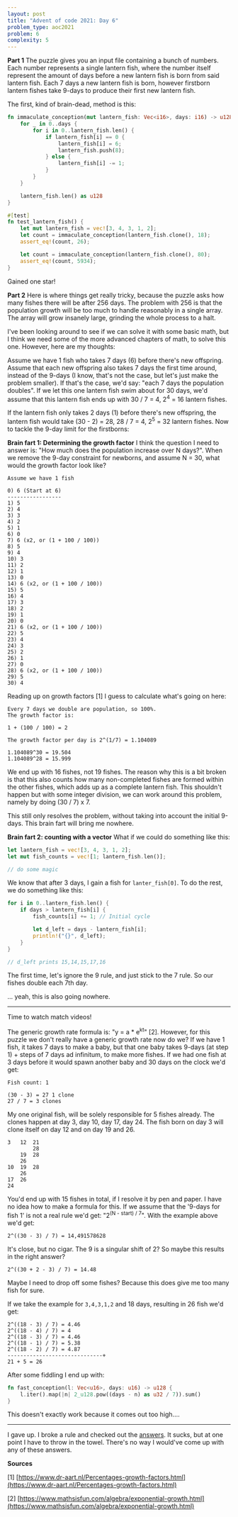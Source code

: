 ```yaml
---
layout: post
title: "Advent of code 2021: Day 6"
problem_type: aoc2021
problem: 6
complexity: 5
---
```


**Part 1**
The puzzle gives you an input file containing a bunch of numbers. Each number represents a single lantern fish, where the number itself represent the amount of days before a new lantern fish is born from said lantern fish. Each 7 days a new lantern fish is born, however firstborn lantern fishes take 9-days to produce their first new lantern fish.

The first, kind of brain-dead, method is this:

```rust
fn immaculate_conception(mut lantern_fish: Vec<i16>, days: i16) -> u128 {
    for _ in 0..days {
        for i in 0..lantern_fish.len() {
            if lantern_fish[i] == 0 {
                lantern_fish[i] = 6;
                lantern_fish.push(8);
            } else {
                lantern_fish[i] -= 1;
            }
        }
    }

    lantern_fish.len() as u128
}

#[test]
fn test_lantern_fish() {
    let mut lantern_fish = vec![3, 4, 3, 1, 2];
    let count = immaculate_conception(lantern_fish.clone(), 18);
    assert_eq!(count, 26);

    let count = immaculate_conception(lantern_fish.clone(), 80);
    assert_eq!(count, 5934);
}
```

Gained one star!

**Part 2**
Here is where things get really tricky, because the puzzle asks how many fishes there will be after 256 days. The problem with 256 is that the population growth will be too much to handle reasonably in a single array. The array will grow insanely large, grinding the whole process to a halt.

I've been looking around to see if we can solve it with some basic math, but I think we need some of the more advanced chapters of math, to solve this one. However, here are my thoughts:

Assume we have 1 fish who takes 7 days (6) before there's new offspring. Assume that each new offspring also takes 7 days the first time around, instead of the 9-days (I know, that's not the case, but let's just make the problem smaller). If that's the case, we'd say: "each 7 days the population doubles". If we let this one lantern fish swim about for 30 days, we'd assume that this lantern fish ends up with 30 / 7 = 4, 2<sup>4</sup> = 16 lantern fishes.

If the lantern fish only takes 2 days (1) before there's new offspring, the lantern fish would take (30 - 2) = 28, 28 / 7 = 4, 2<sup>5</sup> = 32 lantern fishes. Now to tackle the 9-day limit for the firstborns:

**Brain fart 1: Determining the growth factor**
I think the question I need to answer is: "How much does the population increase over N days?". When we remove the 9-day constraint for newborns, and assume N = 30, what would the growth factor look like?

```
Assume we have 1 fish

0) 6 (Start at 6)
-----------------
1) 5
2) 4
3) 3
4) 2
5) 1
6) 0
7) 6 (x2, or (1 + 100 / 100))
8) 5
9) 4
10) 3
11) 2
12) 1
13) 0
14) 6 (x2, or (1 + 100 / 100))
15) 5
16) 4
17) 3
18) 2
19) 1
20) 0
21) 6 (x2, or (1 + 100 / 100))
22) 5
23) 4
24) 3
25) 2
26) 1
27) 0
28) 6 (x2, or (1 + 100 / 100))
29) 5
30) 4
```

Reading up on growth factors [1] I guess to calculate what's going on here:

```
Every 7 days we double are population, so 100%.
The growth factor is:

1 + (100 / 100) = 2

The growth factor per day is 2^(1/7) = 1.104089

1.104089^30 = 19.504
1.104089^28 = 15.999
```

We end up with 16 fishes, not 19 fishes. The reason why this is a bit broken is that this also counts how many non-completed fishes are formed within the other fishes, which adds up as a complete lantern fish. This shouldn't happen but with some integer division, we can work around this problem, namely by doing (30 / 7) x 7.

This still only resolves the problem, without taking into account the initial 9-days. This brain fart will bring me nowhere.

**Brain fart 2: counting with a vector**
What if we could do something like this:

```rust
let lantern_fish = vec![3, 4, 3, 1, 2];
let mut fish_counts = vec![1; lantern_fish.len()];

// do some magic
```

We know that after 3 days, I gain a fish for `lanter_fish[0]`. To do the rest, we do something like this:

```rust
for i in 0..lantern_fish.len() {
    if days > lantern_fish[i] {
        fish_counts[i] += 1; // Initial cycle

        let d_left = days - lantern_fish[i];
        println!("{}", d_left);
    }
}

// d_left prints 15,14,15,17,16
```

The first time, let's ignore the 9 rule, and just stick to the 7 rule. So our fishes double each 7th day.

... yeah, this is also going nowhere.

---

Time to watch match videos!

The generic growth rate formula is: "y = a * e<sup>kt</sup>" [2]. However, for this puzzle we don't really have a generic growth rate now do we? If we have 1 fish, it takes 7 days to make a baby, but that one baby takes 9-days (at step 1) + steps of 7 days ad infinitum, to make more fishes. If we had one fish at 3 days before it would spawn another baby and 30 days on the clock we'd get:

```
Fish count: 1

(30 - 3) = 27 1 clone
27 / 7 = 3 clones
```

My one original fish, will be solely responsible for 5 fishes already. The clones happen at day 3, day 10, day 17, day 24. The fish born on day 3 will clone itself on day 12 and on day 19 and 26.

```
3   12  21
        28
    19  28
    26
10  19  28
    26
17  26
24
```

You'd end up with 15 fishes in total, if I resolve it by pen and paper. I have no idea how to make a formula for this. If we assume that the '9-days for fish 1' is not a real rule we'd get: "2<sup>(N - start) / 7</sup>". With the example above we'd get:

```
2^((30 - 3) / 7) = 14,491578628
```

It's close, but no cigar. The 9 is a singular shift of 2? So maybe this results in the right answer?

```
2^((30 + 2 - 3) / 7) = 14.48
```

Maybe I need to drop off some fishes? Because this does give me too many fish for sure.

If we take the example for `3,4,3,1,2` and 18 days, resulting in 26 fish we'd get:

```
2^((18 - 3) / 7) = 4.46
2^((18 - 4) / 7) = 4
2^((18 - 3) / 7) = 4.46
2^((18 - 1) / 7) = 5.38
2^((18 - 2) / 7) = 4.87
------------------------------+
21 + 5 = 26
```

After some fiddling I end up with:

```rust
fn fast_conception(l: Vec<u16>, days: u16) -> u128 {
    l.iter().map(|n| 2_u128.pow((days - n) as u32 / 7)).sum()
}
```

This doesn't exactly work because it comes out too high....

---

I gave up. I broke a rule and checked out the [answers](https://old.reddit.com/r/adventofcode/comments/r9z49j/2021_day_6_solutions/). It sucks, but at one point I have to throw in the towel. There's no way I would've come up with any of these answers.

**Sources**

\[1\] [https://www.dr-aart.nl/Percentages-growth-factors.html](https://www.dr-aart.nl/Percentages-growth-factors.html)

\[2\] [https://www.mathsisfun.com/algebra/exponential-growth.html](https://www.mathsisfun.com/algebra/exponential-growth.html)
